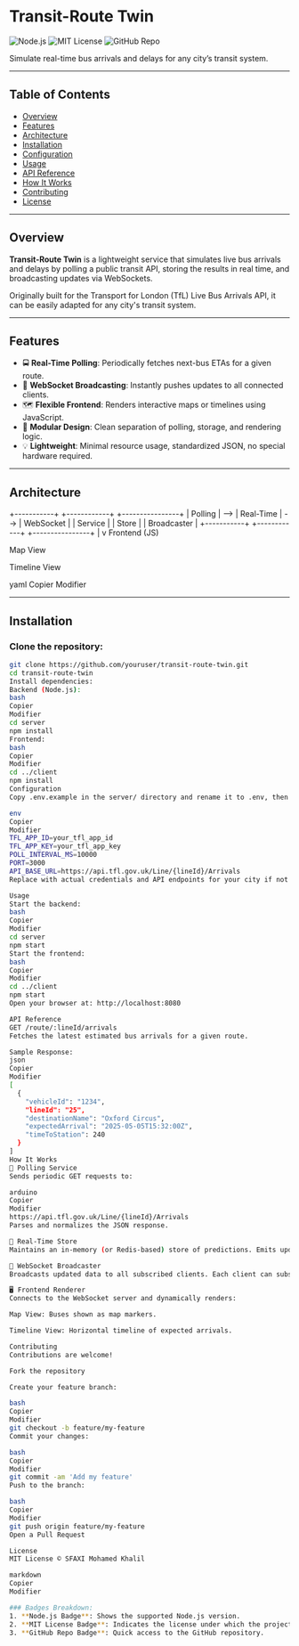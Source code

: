 # Transit-Route Twin

![Node.js](https://img.shields.io/badge/Node.js-12.x-brightgreen)
![MIT License](https://img.shields.io/badge/License-MIT-blue)
![GitHub Repo](https://img.shields.io/badge/Repo-GitHub-blue)

Simulate real-time bus arrivals and delays for any city’s transit system.

---

## Table of Contents

- [Overview](#overview)
- [Features](#features)
- [Architecture](#architecture)
- [Installation](#installation)
- [Configuration](#configuration)
- [Usage](#usage)
- [API Reference](#api-reference)
- [How It Works](#how-it-works)
- [Contributing](#contributing)
- [License](#license)

---

## Overview

**Transit-Route Twin** is a lightweight service that simulates live bus arrivals and delays by polling a public transit API, storing the results in real time, and broadcasting updates via WebSockets.

Originally built for the Transport for London (TfL) Live Bus Arrivals API, it can be easily adapted for any city's transit system.

---

## Features

- 🚍 **Real-Time Polling**: Periodically fetches next-bus ETAs for a given route.
- 📡 **WebSocket Broadcasting**: Instantly pushes updates to all connected clients.
- 🗺️ **Flexible Frontend**: Renders interactive maps or timelines using JavaScript.
- 🧩 **Modular Design**: Clean separation of polling, storage, and rendering logic.
- 💡 **Lightweight**: Minimal resource usage, standardized JSON, no special hardware required.

---

## Architecture

+-----------+ +------------+ +----------------+
| Polling | --> | Real-Time | --> | WebSocket |
| Service | | Store | | Broadcaster |
+-----------+ +------------+ +----------------+
|
v
Frontend (JS)

Map View

Timeline View

yaml
Copier
Modifier

---

## Installation

### Clone the repository:

```bash
git clone https://github.com/youruser/transit-route-twin.git
cd transit-route-twin
Install dependencies:
Backend (Node.js):
bash
Copier
Modifier
cd server
npm install
Frontend:
bash
Copier
Modifier
cd ../client
npm install
Configuration
Copy .env.example in the server/ directory and rename it to .env, then update the values:

env
Copier
Modifier
TFL_APP_ID=your_tfl_app_id
TFL_APP_KEY=your_tfl_app_key
POLL_INTERVAL_MS=10000
PORT=3000
API_BASE_URL=https://api.tfl.gov.uk/Line/{lineId}/Arrivals
Replace with actual credentials and API endpoints for your city if not using TfL.

Usage
Start the backend:
bash
Copier
Modifier
cd server
npm start
Start the frontend:
bash
Copier
Modifier
cd ../client
npm start
Open your browser at: http://localhost:8080

API Reference
GET /route/:lineId/arrivals
Fetches the latest estimated bus arrivals for a given route.

Sample Response:
json
Copier
Modifier
[
  {
    "vehicleId": "1234",
    "lineId": "25",
    "destinationName": "Oxford Circus",
    "expectedArrival": "2025-05-05T15:32:00Z",
    "timeToStation": 240
  }
]
How It Works
🔁 Polling Service
Sends periodic GET requests to:

arduino
Copier
Modifier
https://api.tfl.gov.uk/Line/{lineId}/Arrivals
Parses and normalizes the JSON response.

🧠 Real-Time Store
Maintains an in-memory (or Redis-based) store of predictions. Emits updates only when data changes.

📢 WebSocket Broadcaster
Broadcasts updated data to all subscribed clients. Each client can subscribe to specific lineIds.

🖥️ Frontend Renderer
Connects to the WebSocket server and dynamically renders:

Map View: Buses shown as map markers.

Timeline View: Horizontal timeline of expected arrivals.

Contributing
Contributions are welcome!

Fork the repository

Create your feature branch:

bash
Copier
Modifier
git checkout -b feature/my-feature
Commit your changes:

bash
Copier
Modifier
git commit -am 'Add my feature'
Push to the branch:

bash
Copier
Modifier
git push origin feature/my-feature
Open a Pull Request

License
MIT License © SFAXI Mohamed Khalil

markdown
Copier
Modifier

### Badges Breakdown:
1. **Node.js Badge**: Shows the supported Node.js version.
2. **MIT License Badge**: Indicates the license under which the project is released.
3. **GitHub Repo Badge**: Quick access to the GitHub repository.
